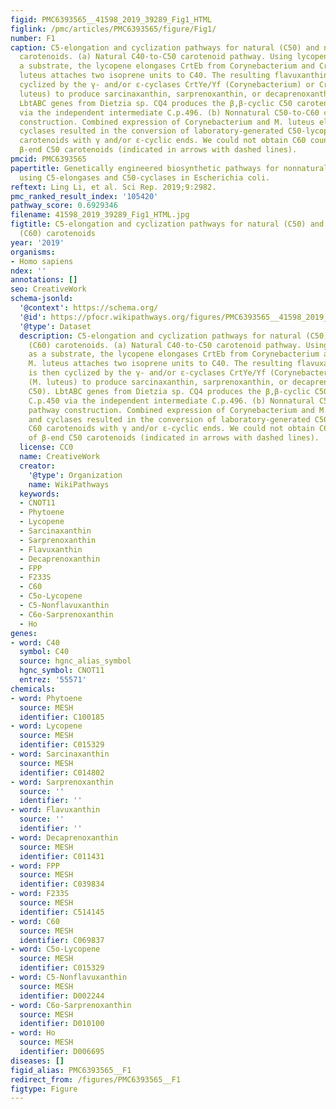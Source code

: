 ```yaml
---
figid: PMC6393565__41598_2019_39289_Fig1_HTML
figlink: /pmc/articles/PMC6393565/figure/Fig1/
number: F1
caption: C5-elongation and cyclization pathways for natural (C50) and nonnatural (C60)
  carotenoids. (a) Natural C40-to-C50 carotenoid pathway. Using lycopene (C40) as
  a substrate, the lycopene elongases CrtEb from Corynebacterium and CrtE2 from M.
  luteus attaches two isoprene units to C40. The resulting flavuxanthin (C50) is then
  cyclized by the γ- and/or ε-cyclases CrtYe/Yf (Corynebacterium) or CrtYg/Yh (M.
  luteus) to produce sarcinaxanthin, sarprenoxanthin, or decaprenoxanthin (all C50).
  LbtABC genes from Dietzia sp. CQ4 produces the β,β-cyclic C50 carotenoid C.p.450
  via the independent intermediate C.p.496. (b) Nonnatural C50-to-C60 carotenoid pathway
  construction. Combined expression of Corynebacterium and M. luteus elongases and
  cyclases resulted in the conversion of laboratory-generated C50-lycopene to C60
  carotenoids with γ and/or ε-cyclic ends. We could not obtain C60 counterparts of
  β-end C50 carotenoids (indicated in arrows with dashed lines).
pmcid: PMC6393565
papertitle: Genetically engineered biosynthetic pathways for nonnatural C60 carotenoids
  using C5-elongases and C50-cyclases in Escherichia coli.
reftext: Ling Li, et al. Sci Rep. 2019;9:2982.
pmc_ranked_result_index: '105420'
pathway_score: 0.6929346
filename: 41598_2019_39289_Fig1_HTML.jpg
figtitle: C5-elongation and cyclization pathways for natural (C50) and nonnatural
  (C60) carotenoids
year: '2019'
organisms:
- Homo sapiens
ndex: ''
annotations: []
seo: CreativeWork
schema-jsonld:
  '@context': https://schema.org/
  '@id': https://pfocr.wikipathways.org/figures/PMC6393565__41598_2019_39289_Fig1_HTML.html
  '@type': Dataset
  description: C5-elongation and cyclization pathways for natural (C50) and nonnatural
    (C60) carotenoids. (a) Natural C40-to-C50 carotenoid pathway. Using lycopene (C40)
    as a substrate, the lycopene elongases CrtEb from Corynebacterium and CrtE2 from
    M. luteus attaches two isoprene units to C40. The resulting flavuxanthin (C50)
    is then cyclized by the γ- and/or ε-cyclases CrtYe/Yf (Corynebacterium) or CrtYg/Yh
    (M. luteus) to produce sarcinaxanthin, sarprenoxanthin, or decaprenoxanthin (all
    C50). LbtABC genes from Dietzia sp. CQ4 produces the β,β-cyclic C50 carotenoid
    C.p.450 via the independent intermediate C.p.496. (b) Nonnatural C50-to-C60 carotenoid
    pathway construction. Combined expression of Corynebacterium and M. luteus elongases
    and cyclases resulted in the conversion of laboratory-generated C50-lycopene to
    C60 carotenoids with γ and/or ε-cyclic ends. We could not obtain C60 counterparts
    of β-end C50 carotenoids (indicated in arrows with dashed lines).
  license: CC0
  name: CreativeWork
  creator:
    '@type': Organization
    name: WikiPathways
  keywords:
  - CNOT11
  - Phytoene
  - Lycopene
  - Sarcinaxanthin
  - Sarprenoxanthin
  - Flavuxanthin
  - Decaprenoxanthin
  - FPP
  - F233S
  - C60
  - C5o-Lycopene
  - C5-Nonflavuxanthin
  - C6o-Sarprenoxanthin
  - Ho
genes:
- word: C40
  symbol: C40
  source: hgnc_alias_symbol
  hgnc_symbol: CNOT11
  entrez: '55571'
chemicals:
- word: Phytoene
  source: MESH
  identifier: C100185
- word: Lycopene
  source: MESH
  identifier: C015329
- word: Sarcinaxanthin
  source: MESH
  identifier: C014802
- word: Sarprenoxanthin
  source: ''
  identifier: ''
- word: Flavuxanthin
  source: ''
  identifier: ''
- word: Decaprenoxanthin
  source: MESH
  identifier: C011431
- word: FPP
  source: MESH
  identifier: C039834
- word: F233S
  source: MESH
  identifier: C514145
- word: C60
  source: MESH
  identifier: C069837
- word: C5o-Lycopene
  source: MESH
  identifier: C015329
- word: C5-Nonflavuxanthin
  source: MESH
  identifier: D002244
- word: C6o-Sarprenoxanthin
  source: MESH
  identifier: D010100
- word: Ho
  source: MESH
  identifier: D006695
diseases: []
figid_alias: PMC6393565__F1
redirect_from: /figures/PMC6393565__F1
figtype: Figure
---
```

